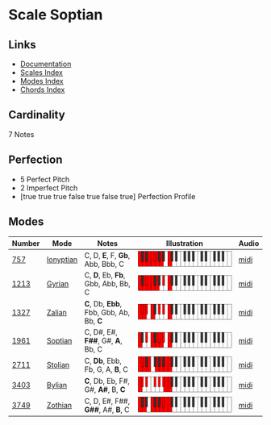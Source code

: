 # Scale Soptian

## Links

- [Documentation](index.md)
- [Scales Index](Scales.md)
- [Modes Index](Modes.md)
- [Chords Index](Chords.md)

## Cardinality

7 Notes

## Perfection

- 5 Perfect Pitch
- 2 Imperfect Pitch
- [true true true false true false true] Perfection Profile

## Modes

| Number | Mode | Notes | Illustration | Audio |
|--------|------|-------|--------------|-------|
| [757](https://ianring.com/musictheory/scales/757) | [Ionyptian](ModeIonyptian.md) | C, D, **E**, F, **Gb**, Abb, Bbb, C | ![CNaturalIonyptian](ModeCNaturalIonyptian.png) | [midi](https://github.com/edipermadi/music/blob/main/docs/ModeCNaturalIonyptian.mid?raw=true) | 
| [1213](https://ianring.com/musictheory/scales/1213) | [Gyrian](ModeGyrian.md) | C, **D**, Eb, **Fb**, Gbb, Abb, Bb, C | ![CNaturalGyrian](ModeCNaturalGyrian.png) | [midi](https://github.com/edipermadi/music/blob/main/docs/ModeCNaturalGyrian.mid?raw=true) | 
| [1327](https://ianring.com/musictheory/scales/1327) | [Zalian](ModeZalian.md) | **C**, Db, **Ebb**, Fbb, Gbb, Ab, Bb, **C** | ![CNaturalZalian](ModeCNaturalZalian.png) | [midi](https://github.com/edipermadi/music/blob/main/docs/ModeCNaturalZalian.mid?raw=true) | 
| [1961](https://ianring.com/musictheory/scales/1961) | [Soptian](ModeSoptian.md) | C, D#, E#, **F##**, G#, **A**, Bb, C | ![CNaturalSoptian](ModeCNaturalSoptian.png) | [midi](https://github.com/edipermadi/music/blob/main/docs/ModeCNaturalSoptian.mid?raw=true) | 
| [2711](https://ianring.com/musictheory/scales/2711) | [Stolian](ModeStolian.md) | C, **Db**, Ebb, Fb, G, A, **B**, C | ![CNaturalStolian](ModeCNaturalStolian.png) | [midi](https://github.com/edipermadi/music/blob/main/docs/ModeCNaturalStolian.mid?raw=true) | 
| [3403](https://ianring.com/musictheory/scales/3403) | [Bylian](ModeBylian.md) | **C**, Db, Eb, F#, G#, **A#**, B, **C** | ![CNaturalBylian](ModeCNaturalBylian.png) | [midi](https://github.com/edipermadi/music/blob/main/docs/ModeCNaturalBylian.mid?raw=true) | 
| [3749](https://ianring.com/musictheory/scales/3749) | [Zothian](ModeZothian.md) | C, D, E#, F##, **G##**, A#, **B**, C | ![CNaturalZothian](ModeCNaturalZothian.png) | [midi](https://github.com/edipermadi/music/blob/main/docs/ModeCNaturalZothian.mid?raw=true) | 

